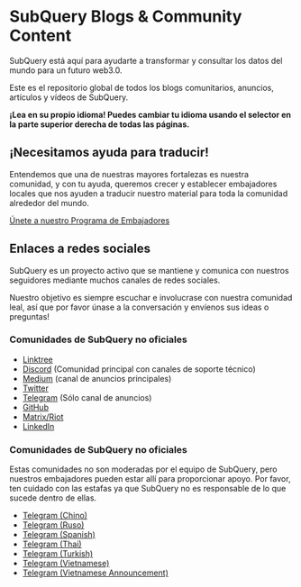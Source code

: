 # SubQuery Blogs & Community Content

SubQuery está aquí para ayudarte a transformar y consultar los datos del mundo para un futuro web3.0.

Este es el repositorio global de todos los blogs comunitarios, anuncios, artículos y vídeos de SubQuery.

**¡Lea en su propio idioma! Puedes cambiar tu idioma usando el selector en la parte superior derecha de todas las páginas.**

## ¡Necesitamos ayuda para traducir!

Entendemos que una de nuestras mayores fortalezas es nuestra comunidad, y con tu ayuda, queremos crecer y establecer embajadores locales que nos ayuden a traducir nuestro material para toda la comunidad alrededor del mundo.

[Únete a nuestro Programa de Embajadores](https://doc.subquery.network/miscellaneous/ambassadors.html)

## Enlaces a redes sociales

SubQuery es un proyecto activo que se mantiene y comunica con nuestros seguidores mediante muchos canales de redes sociales.

Nuestro objetivo es siempre escuchar e involucrase con nuestra comunidad leal, así que por favor únase a la conversación y envíenos sus ideas o preguntas!

### Comunidades de SubQuery no oficiales

- [Linktree](https://linktr.ee/subquerynetwork)
- [Discord](https://discord.com/invite/subquery) (Comunidad principal con canales de soporte técnico)
- [Medium](https://subquery.medium.com) (canal de anuncios principales)
- [Twitter](https://twitter.com/subquerynetwork)
- [Telegram](https://t.me/subquerynetwork) (Sólo canal de anuncios)
- [GitHub](https://github.com/SubQuery/subql)
- [Matrix/Riot](https://matrix.to/#/#subquery:matrix.org)
- [LinkedIn](https://www.linkedin.com/company/subquery)

### Comunidades de SubQuery no oficiales

Estas comunidades no son moderadas por el equipo de SubQuery, pero nuestros embajadores pueden estar allí para proporcionar apoyo. Por favor, ten cuidado con las estafas ya que SubQuery no es responsable de lo que sucede dentro de ellas.

- [Telegram (Chino)](https://t.me/subquerychina)
- [Telegram (Ruso)](https://t.me/SubQuery_russia)
- [Telegram (Spanish)](https://t.me/SubQueryES)
- [Telegram (Thai)](https://t.me/subquerynetworkthai)
- [Telegram (Turkish)](https://t.me/subquery_TR)
- [Telegram (Vietnamese)](https://t.me/subqueryvietnam)
- [Telegram (Vietnamese Announcement)](https://t.me/subqueryannvn)
